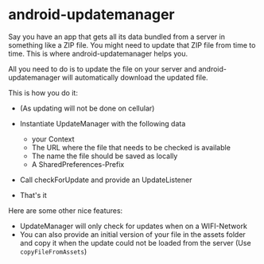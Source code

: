 android-updatemanager
=====================

Say you have an app that gets all its data bundled from a server in something like a ZIP file.
You might need to update that ZIP file from time to time. This is where android-updatemanager
helps you.

All you need to do is to update the file on your server and android-updatemanager will automatically download
the updated file.

This is how you do it:

* <uses-permission android:name="android.permission.ACCESS_NETWORK_STATE" /> (As updating will not be done on cellular)

* Instantiate UpdateManager with the following data
	- your Context
	- The URL where the file that needs to be checked is available
	- The name the file should be saved as locally
	- A SharedPreferences-Prefix
	
* Call checkForUpdate and provide an UpdateListener

* That's it

Here are some other nice features:

- UpdateManager will only check for updates when on a WIFI-Network
- You can also provide an initial version of your file in the assets folder and copy it when the update could not be loaded from the server (Use `copyFileFromAssets`)

